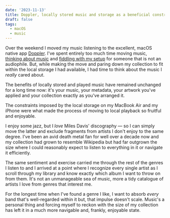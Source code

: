 ```yaml
---
date: '2023-11-13'
title: Doppler, locally stored music and storage as a beneficial constraint
draft: false
tags:
  - macOS
  - music
---
```


Over the weekend I moved my music listening to the excellent, macOS native app [Doppler](http://brushedtype.co/doppler/). I've spent entirely too much time moving music, [thinking about music](https://coryd.dev/posts/2023/i-dont-want-streaming-music/) and [fiddling with my setup](https://coryd.dev/posts/2023/road-to-madness-apple-music-charts/) for someone that is not an audiophile. But, while making the move and paring down my collection to fit within the local storage I had available, I had time to think about the music I _really_ cared about.<!-- excerpt -->

The benefits of locally stored and played music have remained unchanged for a long time now: it's your music, your metadata, your artwork you've applied and your collection exactly as you've arranged it.

The constraints imposed by the local storage on my MacBook Air and my iPhone were what made the process of moving to local playback so fruitful and enjoyable.

I enjoy some jazz, but I _love_ Miles Davis' discography — so I can simply move the latter and exclude fragments from artists I don't enjoy to the same degree. I've been an avid death metal fan for well over a decade now and my collection had grown to resemble Wikipedia but had far outgrown the size where I could reasonably expect to listen to everything in it or navigate it efficiently.

The same sentiment and exercise carried me through the rest of the genres I listen to and I arrived at a point where I recognize every single artist as I scroll through my library and know exactly which album I want to throw on from them. It's not an unmanageable sea of music, more a tidy catalogue of artists I love from genres that interest me.

For the longest time when I've found a genre I like, I want to absorb _every_ band that's well-regarded within it but, that impulse doesn't scale. Music's a personal thing and forcing myself to reckon with the size of my collection has left it in a much more navigable and, frankly, enjoyable state.

